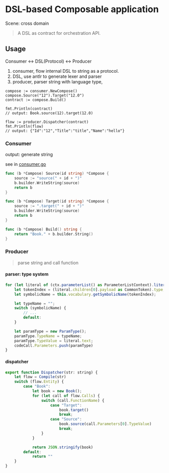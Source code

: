 # DSL-based Composable application

Scene: cross domain

> A DSL as contract for orchestration API.

## Usage

Consumer <-> DSL(Protocol) <-> Producer

1. consumer, flow internal DSL to string as a protocol.
2. DSL, use antlr to generate lexer and parser
3. producer, parser string with language type,

```golang
compose := consumer.NewCompose()
compose.Source("12").Target("12.0")
contract := compose.Build()

fmt.Println(contract)
// output: Book.source(12).target(12.0)

flow := producer.Dispatcher(contract)
fmt.Println(flow)
// output: {"Id":"12","Title":"title","Name":"hello"}
```

### Consumer

output: generate string

see in [consumer.go](consumer/consumer.go)

```go
func (b *Compose) Source(id string) *Compose {
	source := "source(" + id + ")"
	b.builder.WriteString(source)
	return b
}

func (b *Compose) Target(id string) *Compose {
	source := ".target(" + id + ")"
	b.builder.WriteString(source)
	return b
}

func (b *Compose) Build() string {
	return "Book." + b.builder.String()
}

```

### Producer

> parse string and call function

#### parser: type system

```javascript
for (let literal of (ctx.parameterList() as ParameterListContext).literal()) {
    let tokenIndex = (literal.children[0].payload as CommonToken).type;
    let symbolicName = this.vocabulary.getSymbolicName(tokenIndex);

    let typeName = "";
    switch (symbolicName) {
        // ...
        default:
    }

    let paramType = new ParamType();
    paramType.TypeName = typeName;
    paramType.TypeValue = literal.text;
    codeCall.Parameters.push(paramType)
}

```

#### dispatcher


```javascript
export function Dispatcher(str: string) {
    let flow = Compile(str)
    switch (flow.Entity) {
        case "Book":
            let book = new Book();
            for (let call of flow.Calls) {
                switch (call.FunctionName) {
                    case "Target":
                        book.target()
                        break;
                    case "Source":
                        book.source(call.Parameters[0].TypeValue)
                        break;
                }
            }

            return JSON.stringify(book)
        default:
            return ""
    }
}
```
